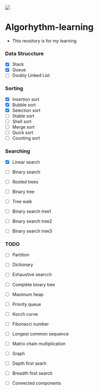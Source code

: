 ![](https://github.com/kzmat/algorhythm-learning/workflows/Node%20CI/badge.svg)


# Algorhythm-learning
 - This reository is for my learning

### Data Struccture
- [X] Stack
- [X] Queue
- [ ] Doubly Linked List

### Sorting
- [X] Insertion sort
- [X] Bubble sort
- [X] Selection sort
- [ ] Stable sort
- [ ] Shell sort
- [ ] Merge sort
- [ ] Quick sort
- [ ] Counting sort

### Searching
- [x] Linear search
- [ ] Binary search
- [ ] Rooted trees
- [ ] Binary tree
- [ ] Tree walk
- [ ] Binary search tree1
- [ ] Binary search tree2
- [ ] Binary search tree3


### TODO

- [ ] Partition


- [ ] Dictionary
- [ ] Exhaustive searcch
- [ ] Complete binary tree
- [ ] Maximum heap
- [ ] Priority queue
- [ ] Kocch curve
- [ ] Fibonacci number
- [ ] Longest common sequence
- [ ] Matrix chain multiplication
- [ ] Graph
- [ ] Depth first searh
- [ ] Breadth first search
- [ ] Connected components

















